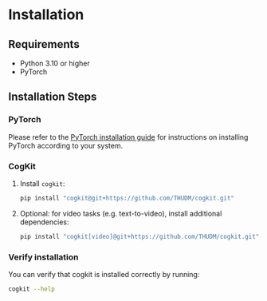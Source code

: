 ---
---

# Installation

## Requirements

- Python 3.10 or higher
- PyTorch

## Installation Steps

### PyTorch

Please refer to the [PyTorch installation guide](https://pytorch.org/get-started/locally/) for instructions on installing PyTorch according to your system.

### CogKit

1. Install `cogkit`:

   ```bash
   pip install "cogkit@git+https://github.com/THUDM/cogkit.git"
   ```

2. Optional: for video tasks (e.g. text-to-video), install additional dependencies:

   ```bash
   pip install "cogkit[video]@git+https://github.com/THUDM/cogkit.git"
   ```

### Verify installation

You can verify that cogkit is installed correctly by running:

```bash
cogkit --help
```
